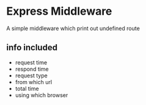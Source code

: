 # Express Middleware

A simple middleware which print out undefined route

## info included

- request time
- respond time
- request type
- from which url
- total time
- using which browser
